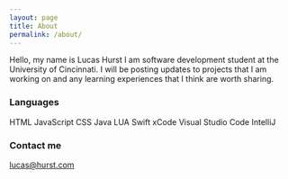 ```yaml
---
layout: page
title: About
permalink: /about/
---
```


Hello, my name is Lucas Hurst I am software development student at the University of Cincinnati. I will be posting updates to projects that I am working on and any learning experiences that I think are worth sharing.

### Languages
HTML
JavaScript
CSS
Java
LUA
Swift
xCode
Visual Studio Code
IntelliJ

### Contact me

[lucas@hurst.com](mailto:lucas@hurst.com)
